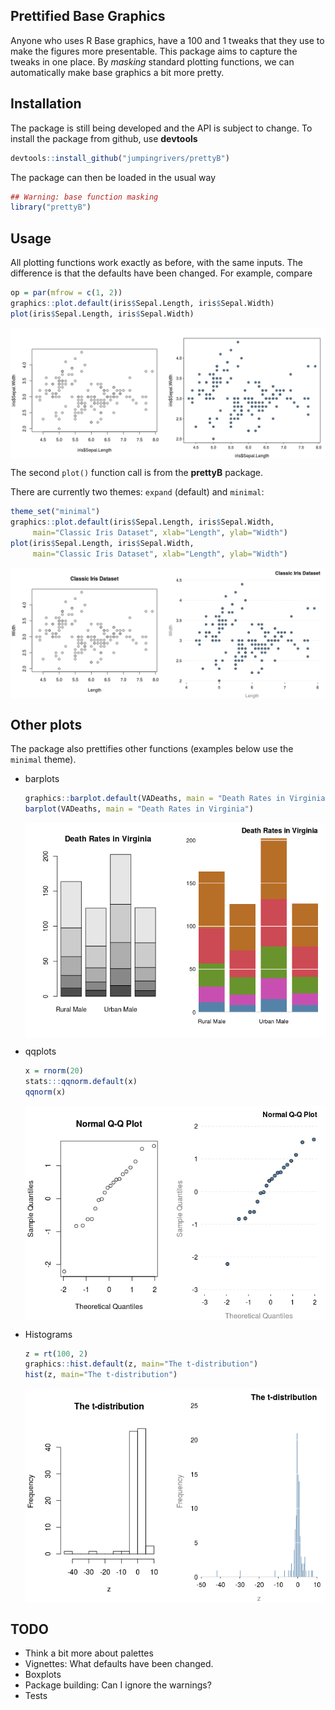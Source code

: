 
<!-- README.md is generated from README.Rmd. Please edit that file -->
Prettified Base Graphics
------------------------

Anyone who uses R Base graphics, have a 100 and 1 tweaks that they use to make the figures more presentable. This package aims to capture the tweaks in one place. By *masking* standard plotting functions, we can automatically make base graphics a bit more pretty.

Installation
------------

The package is still being developed and the API is subject to change. To install the package from github, use **devtools**

``` r
devtools::install_github("jumpingrivers/prettyB")
```

The package can then be loaded in the usual way

``` r
## Warning: base function masking
library("prettyB")
```

Usage
-----

All plotting functions work exactly as before, with the same inputs. The difference is that the defaults have been changed. For example, compare

``` r
op = par(mfrow = c(1, 2))
graphics::plot.default(iris$Sepal.Length, iris$Sepal.Width)
plot(iris$Sepal.Length, iris$Sepal.Width)
```

<img src="graphics/README-unnamed-chunk-4-1.png" style="display: block; margin: auto;" />

The second `plot()` function call is from the **prettyB** package.

There are currently two themes: `expand` (default) and `minimal`:

``` r
theme_set("minimal")
graphics::plot.default(iris$Sepal.Length, iris$Sepal.Width, 
     main="Classic Iris Dataset", xlab="Length", ylab="Width")
plot(iris$Sepal.Length, iris$Sepal.Width, 
     main="Classic Iris Dataset", xlab="Length", ylab="Width")
```

<img src="graphics/README-unnamed-chunk-5-1.png" style="display: block; margin: auto;" />

Other plots
-----------

The package also prettifies other functions (examples below use the `minimal` theme).

-   barplots

    ``` r
    graphics::barplot.default(VADeaths, main = "Death Rates in Virginia")
    barplot(VADeaths, main = "Death Rates in Virginia")
    ```

    <img src="graphics/README-unnamed-chunk-6-1.png" style="display: block; margin: auto;" />
-   qqplots

    ``` r
    x = rnorm(20)
    stats:::qqnorm.default(x)
    qqnorm(x)
    ```

    <img src="graphics/README-unnamed-chunk-7-1.png" style="display: block; margin: auto;" />
-   Histograms

    ``` r
    z = rt(100, 2)
    graphics::hist.default(z, main="The t-distribution")
    hist(z, main="The t-distribution")
    ```

    <img src="graphics/README-unnamed-chunk-8-1.png" style="display: block; margin: auto;" />

TODO
----

-   Think a bit more about palettes
-   Vignettes: What defaults have been changed.
-   Boxplots
-   Package building: Can I ignore the warnings?
-   Tests
